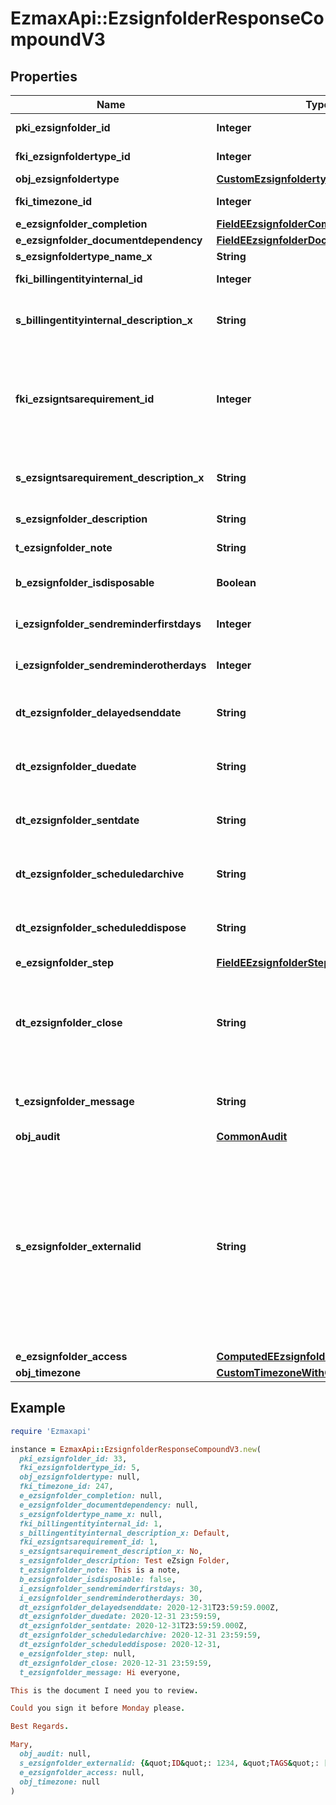# EzmaxApi::EzsignfolderResponseCompoundV3

## Properties

| Name | Type | Description | Notes |
| ---- | ---- | ----------- | ----- |
| **pki_ezsignfolder_id** | **Integer** | The unique ID of the Ezsignfolder |  |
| **fki_ezsignfoldertype_id** | **Integer** | The unique ID of the Ezsignfoldertype. | [optional] |
| **obj_ezsignfoldertype** | [**CustomEzsignfoldertypeResponse**](CustomEzsignfoldertypeResponse.md) |  | [optional] |
| **fki_timezone_id** | **Integer** | The unique ID of the Timezone | [optional] |
| **e_ezsignfolder_completion** | [**FieldEEzsignfolderCompletion**](FieldEEzsignfolderCompletion.md) |  |  |
| **e_ezsignfolder_documentdependency** | [**FieldEEzsignfolderDocumentdependency**](FieldEEzsignfolderDocumentdependency.md) |  | [optional] |
| **s_ezsignfoldertype_name_x** | **String** |  | [optional] |
| **fki_billingentityinternal_id** | **Integer** | The unique ID of the Billingentityinternal. | [optional] |
| **s_billingentityinternal_description_x** | **String** | The description of the Billingentityinternal in the language of the requester | [optional] |
| **fki_ezsigntsarequirement_id** | **Integer** | The unique ID of the Ezsigntsarequirement.  Determine if a Time Stamping Authority should add a timestamp on each of the signature. Valid values:  |Value|Description| |-|-| |1|No. TSA Timestamping will requested. This will make all signatures a lot faster since no round-trip to the TSA server will be required. Timestamping will be made using eZsign server&#39;s time.| |2|Best effort. Timestamping from a Time Stamping Authority will be requested but is not mandatory. In the very improbable case it cannot be completed, the timestamping will be made using eZsign server&#39;s time. **Additional fee applies**| |3|Mandatory. Timestamping from a Time Stamping Authority will be requested and is mandatory. In the very improbable case it cannot be completed, the signature will fail and the user will be asked to retry. **Additional fee applies**| | [optional] |
| **s_ezsigntsarequirement_description_x** | **String** | The description of the Ezsigntsarequirement in the language of the requester | [optional] |
| **s_ezsignfolder_description** | **String** | The description of the Ezsignfolder |  |
| **t_ezsignfolder_note** | **String** | Note about the Ezsignfolder | [optional] |
| **b_ezsignfolder_isdisposable** | **Boolean** | If the Ezsigndocument can be disposed | [optional] |
| **i_ezsignfolder_sendreminderfirstdays** | **Integer** | The number of days before the the first reminder sending | [optional] |
| **i_ezsignfolder_sendreminderotherdays** | **Integer** | The number of days after the first reminder sending | [optional] |
| **dt_ezsignfolder_delayedsenddate** | **String** | The date and time at which the Ezsignfolder will be sent in the future. | [optional] |
| **dt_ezsignfolder_duedate** | **String** | The maximum date and time at which the Ezsignfolder can be signed. | [optional] |
| **dt_ezsignfolder_sentdate** | **String** | The date and time at which the Ezsignfolder was sent the last time. | [optional] |
| **dt_ezsignfolder_scheduledarchive** | **String** | The scheduled date and time at which the Ezsignfolder should be archived. | [optional] |
| **dt_ezsignfolder_scheduleddispose** | **String** | The scheduled date at which the Ezsignfolder should be Disposed. | [optional] |
| **e_ezsignfolder_step** | [**FieldEEzsignfolderStep**](FieldEEzsignfolderStep.md) |  | [optional] |
| **dt_ezsignfolder_close** | **String** | The date and time at which the Ezsignfolder was closed. Either by applying the last signature or by completing it prematurely. | [optional] |
| **t_ezsignfolder_message** | **String** | A custom text message that will be added to the email sent. | [optional] |
| **obj_audit** | [**CommonAudit**](CommonAudit.md) |  | [optional] |
| **s_ezsignfolder_externalid** | **String** | This field can be used to store an External ID from the client&#39;s system.  Anything can be stored in this field, it will never be evaluated by the eZmax system and will be returned AS-IS.  To store multiple values, consider using a JSON formatted structure, a URL encoded string, a CSV or any other custom format.  | [optional] |
| **e_ezsignfolder_access** | [**ComputedEEzsignfolderAccess**](ComputedEEzsignfolderAccess.md) |  | [optional] |
| **obj_timezone** | [**CustomTimezoneWithCodeResponse**](CustomTimezoneWithCodeResponse.md) |  | [optional] |

## Example

```ruby
require 'Ezmaxapi'

instance = EzmaxApi::EzsignfolderResponseCompoundV3.new(
  pki_ezsignfolder_id: 33,
  fki_ezsignfoldertype_id: 5,
  obj_ezsignfoldertype: null,
  fki_timezone_id: 247,
  e_ezsignfolder_completion: null,
  e_ezsignfolder_documentdependency: null,
  s_ezsignfoldertype_name_x: null,
  fki_billingentityinternal_id: 1,
  s_billingentityinternal_description_x: Default,
  fki_ezsigntsarequirement_id: 1,
  s_ezsigntsarequirement_description_x: No,
  s_ezsignfolder_description: Test eZsign Folder,
  t_ezsignfolder_note: This is a note,
  b_ezsignfolder_isdisposable: false,
  i_ezsignfolder_sendreminderfirstdays: 30,
  i_ezsignfolder_sendreminderotherdays: 30,
  dt_ezsignfolder_delayedsenddate: 2020-12-31T23:59:59.000Z,
  dt_ezsignfolder_duedate: 2020-12-31 23:59:59,
  dt_ezsignfolder_sentdate: 2020-12-31T23:59:59.000Z,
  dt_ezsignfolder_scheduledarchive: 2020-12-31 23:59:59,
  dt_ezsignfolder_scheduleddispose: 2020-12-31,
  e_ezsignfolder_step: null,
  dt_ezsignfolder_close: 2020-12-31 23:59:59,
  t_ezsignfolder_message: Hi everyone,

This is the document I need you to review.

Could you sign it before Monday please.

Best Regards.

Mary,
  obj_audit: null,
  s_ezsignfolder_externalid: {&quot;ID&quot;: 1234, &quot;TAGS&quot;: [&quot;tag1&quot;, &quot;tag2&quot;, &quot;tag3&quot;]},
  e_ezsignfolder_access: null,
  obj_timezone: null
)
```

